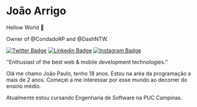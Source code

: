 # João Arrigo

Hellow World 👋

Owner of @CondadoRP and @DashNTW.

[![Twitter Badge](https://img.shields.io/badge/-@jparrigo-00875f?style=flat-square&labelColor=00875f&logo=twitter&logoColor=white&link=https://twitter.com/jparrigo)](https://twitter.com/jparrigo) 
[![Linkedin Badge](https://img.shields.io/badge/-Jp%20Arrigo-00875f?style=flat-square&logo=Linkedin&logoColor=white&link=https://www.linkedin.com/in/jp-arrigo-7a07b4256/)](https://www.linkedin.com/in/jp-arrigo-7a07b4256/) 
[![Instagram Badge](https://img.shields.io/badge/-@jparrigo-00875f?style=flat-square&logo=Instagram&logoColor=white&link=https://www.instagram.com/jparrigo/)](https://www.instagram.com/jparrigo/) 

‘‘Enthusiast of the best web & mobile development technologies.’’

Olá me chamo João Paulo, tenho 18 anos. Estou na aréa da programação a mais de 2 anos.
Começei a me interessar por esse mundo ao decorrer do ensino médio.

Atualmente estou cursando Engenharia de Software na PUC Campinas.
